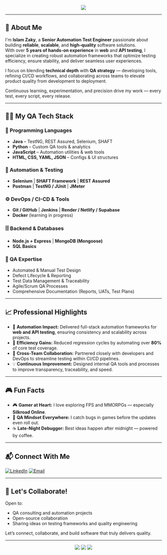 <p align="center">
  <img src="https://readme-typing-svg.demolab.com?font=Fira+Code&weight=600&duration=3500&pause=1000&color=00E6A8&center=true&vCenter=true&width=750&lines=Hi+%F0%9F%91%8B%2C+I'm+Islam+Zaky+(@ieZaky)!;Senior+Quality+Assurance+Engineer+%7C+Automation+%26+API+Testing+Expert;Building+Reliable+%26+Scalable+QA+Frameworks;Driving+Quality%2C+Efficiency+%26+Continuous+Improvement" />
</p>

---

## 🌟 About Me

I'm **Islam Zaky**, a **Senior Automation Test Engineer** passionate about building **reliable**, **scalable**, and **high-quality** software solutions.  
With over **5 years of hands-on experience** in **web** and **API testing**, I specialize in creating robust automation frameworks that optimize testing efficiency, ensure stability, and deliver seamless user experiences.

I focus on blending **technical depth** with **QA strategy** — developing tools, refining CI/CD workflows, and collaborating across teams to elevate product quality from development to deployment.  

Continuous learning, experimentation, and precision drive my work — every test, every script, every release.

---

## 🧑‍💻 My QA Tech Stack

### 🧠 Programming Languages
- **Java** – TestNG, REST Assured, Selenium, SHAFT  
- **Python** – Custom QA tools & analytics  
- **JavaScript** – Automation utilities & web tools  
- **HTML, CSS, YAML, JSON** – Configs & UI structures  

### 🧩 Automation & Testing
- **Selenium** | **SHAFT Framework** | **REST Assured**  
- **Postman** | **TestNG / JUnit** | **JMeter**

### ⚙️ DevOps / CI-CD & Tools
- **Git / GitHub** | **Jenkins** | **Render / Netlify / Supabase**  
- **Docker** (learning in progress)

### 🗄️ Backend & Databases
- **Node.js + Express** | **MongoDB (Mongoose)**  
- **SQL Basics**

### 🧪 QA Expertise
- Automated & Manual Test Design  
- Defect Lifecycle & Reporting  
- Test Data Management & Traceability  
- Agile/Scrum QA Processes  
- Comprehensive Documentation (Reports, UATs, Test Plans)  

---

## 📈 Professional Highlights

- 🧩 **Automation Impact:** Delivered full-stack automation frameworks for **web and API testing**, ensuring consistency and scalability across projects.  
- 🚀 **Efficiency Gains:** Reduced regression cycles by automating over **80%** of core test coverage.  
- 🤝 **Cross-Team Collaboration:** Partnered closely with developers and DevOps to streamline testing within CI/CD pipelines.  
- 💡 **Continuous Improvement:** Designed internal QA tools and processes to improve transparency, traceability, and speed.  

---

## 🎮 Fun Facts

- 🎮 **Gamer at Heart:** I love exploring FPS and MMORPGs — especially **Silkroad Online**.  
- 🧠 **QA Mindset Everywhere:** I catch bugs in games before the updates even roll out.  
- ☕ **Late-Night Debugger:** Best ideas happen after midnight — powered by coffee.  

---

## 📬 Connect With Me

[![LinkedIn](https://img.shields.io/badge/-LinkedIn-0A66C2?style=flat&logo=linkedin&logoColor=white)](https://www.linkedin.com/in/iezaky/)
[![Email](https://img.shields.io/badge/-Email-D14836?style=flat&logo=gmail&logoColor=white)](mailto:McEslam58@gmail.com)

---

## 🚀 Let's Collaborate!

Open to:
- QA consulting and automation projects  
- Open-source collaboration  
- Sharing ideas on testing frameworks and quality engineering  

Let’s connect, collaborate, and build software that truly delivers quality.

---

<p align="center">
  <img src="https://github-readme-stats.vercel.app/api?username=ieZaky&show_icons=true&theme=radical&hide_border=true" />
  <img src="https://github-readme-streak-stats.herokuapp.com?user=ieZaky&theme=radical&hide_border=true" />
  <img src="https://github-profile-summary-cards.vercel.app/api/cards/profile-details?username=ieZaky&theme=github_dark" />
</p>
